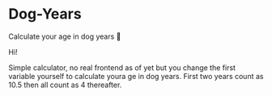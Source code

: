 # Dog-Years
Calculate your age in dog years 🐶

Hi!

Simple calculator, no real frontend as of yet but you change the first variable yourself to calculate youra ge in dog years. 
First two years count as 10.5 then all count as 4 thereafter.
